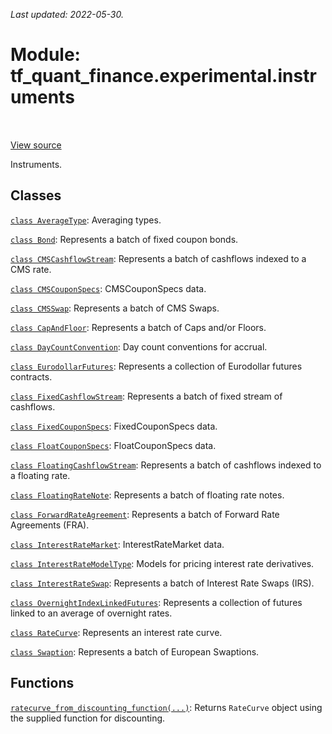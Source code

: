 <!--
This file is generated by a tool. Do not edit directly.
For open-source contributions the docs will be updated automatically.
-->

*Last updated: 2022-05-30.*

<div itemscope itemtype="http://developers.google.com/ReferenceObject">
<meta itemprop="name" content="tf_quant_finance.experimental.instruments" />
<meta itemprop="path" content="Stable" />
</div>

# Module: tf_quant_finance.experimental.instruments

<!-- Insert buttons and diff -->

<table class="tfo-notebook-buttons tfo-api" align="left">
</table>

<a target="_blank" href="https://github.com/google/tf-quant-finance/blob/master/tf_quant_finance/experimental/instruments/__init__.py">View source</a>



Instruments.



## Classes

[`class AverageType`](../../tf_quant_finance/experimental/instruments/AverageType.md): Averaging types.

[`class Bond`](../../tf_quant_finance/experimental/instruments/Bond.md): Represents a batch of fixed coupon bonds.

[`class CMSCashflowStream`](../../tf_quant_finance/experimental/instruments/CMSCashflowStream.md): Represents a batch of cashflows indexed to a CMS rate.

[`class CMSCouponSpecs`](../../tf_quant_finance/experimental/instruments/CMSCouponSpecs.md): CMSCouponSpecs data.

[`class CMSSwap`](../../tf_quant_finance/experimental/instruments/CMSSwap.md): Represents a batch of CMS Swaps.

[`class CapAndFloor`](../../tf_quant_finance/experimental/instruments/CapAndFloor.md): Represents a batch of Caps and/or Floors.

[`class DayCountConvention`](../../tf_quant_finance/experimental/instruments/DayCountConvention.md): Day count conventions for accrual.

[`class EurodollarFutures`](../../tf_quant_finance/experimental/instruments/EurodollarFutures.md): Represents a collection of Eurodollar futures contracts.

[`class FixedCashflowStream`](../../tf_quant_finance/experimental/instruments/FixedCashflowStream.md): Represents a batch of fixed stream of cashflows.

[`class FixedCouponSpecs`](../../tf_quant_finance/experimental/instruments/FixedCouponSpecs.md): FixedCouponSpecs data.

[`class FloatCouponSpecs`](../../tf_quant_finance/experimental/instruments/FloatCouponSpecs.md): FloatCouponSpecs data.

[`class FloatingCashflowStream`](../../tf_quant_finance/experimental/instruments/FloatingCashflowStream.md): Represents a batch of cashflows indexed to a floating rate.

[`class FloatingRateNote`](../../tf_quant_finance/experimental/instruments/FloatingRateNote.md): Represents a batch of floating rate notes.

[`class ForwardRateAgreement`](../../tf_quant_finance/experimental/instruments/ForwardRateAgreement.md): Represents a batch of Forward Rate Agreements (FRA).

[`class InterestRateMarket`](../../tf_quant_finance/experimental/instruments/InterestRateMarket.md): InterestRateMarket data.

[`class InterestRateModelType`](../../tf_quant_finance/experimental/instruments/InterestRateModelType.md): Models for pricing interest rate derivatives.

[`class InterestRateSwap`](../../tf_quant_finance/experimental/instruments/InterestRateSwap.md): Represents a batch of Interest Rate Swaps (IRS).

[`class OvernightIndexLinkedFutures`](../../tf_quant_finance/experimental/instruments/OvernightIndexLinkedFutures.md): Represents a collection of futures linked to an average of overnight rates.

[`class RateCurve`](../../tf_quant_finance/experimental/instruments/RateCurve.md): Represents an interest rate curve.

[`class Swaption`](../../tf_quant_finance/experimental/instruments/Swaption.md): Represents a batch of European Swaptions.

## Functions

[`ratecurve_from_discounting_function(...)`](../../tf_quant_finance/experimental/instruments/ratecurve_from_discounting_function.md): Returns `RateCurve` object using the supplied function for discounting.

